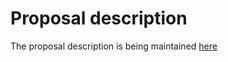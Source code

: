 # Proposal description

The proposal description is being maintained [here](https://github.com/aoancea/dynamic-decorator/issues/4)
